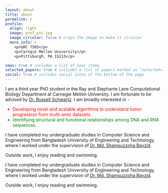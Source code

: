 ```yaml
---
layout: about
title: about
permalink: / 
profile:
  align: right
  image: prof_pic.jpg
  image_circular: false # crops the image to make it circular
  more_info: >
    <p>GHC 7505</p>
    <p>Carngie Mellon University</p>
    <p>Pittsburgh, PA 15213</p>

news: true # includes a list of news items
selected_papers: true # includes a list of papers marked as "selected={true}"
social: true # includes social icons at the bottom of the page
---
```


I am a third year PhD student in the Ray and Stephanie Lane Computational Biology Department at Carnegie Mellon University. I am fortunate to be advised by [Dr. Russell Schwartz](https://labs.bio.cmu.edu/schwartz/). I am broadly interested in -

<ul>
    <li style="color: red;">Developing novel and scalable algorithms to understand tumor progression from multi-omic datasets.</li>
    <li style="color: green;">Identifying structural and functional relationships among DNA and RNA sequences.</li>
</ul>


I have completed my undergraduate studies in Computer Science and Engineering from Bangladesh University of Engineering and Technology, where I worked under the supervision of [Dr. Md. Shamsuzzoha Bayzid](https://cse.buet.ac.bd/faculty/faculty_detail/bayzid). 

Outside work, I enjoy reading and swimming.


I have completed my undergraduate studies in Computer Science and Engineering from Bangladesh University of Engineering and Technology, where I worked under the supervision of [Dr. Md. Shamsuzzoha Bayzid](https://cse.buet.ac.bd/faculty/faculty_detail/bayzid). 

Outside work, I enjoy reading and swimming.



